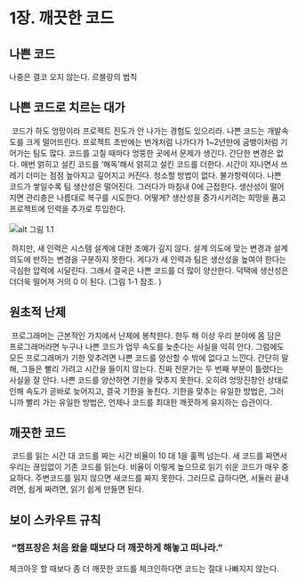 # 1장. 깨끗한 코드 

## 나쁜 코드
나중은 결코 오지 않는다. 르블랑의 법칙
 
## 나쁜 코드로 치르는 대가
&nbsp;코드가 하도 엉망이라 프로젝트 진도가 안 나가는 경험도 있으리라. 나쁜 코드는 개발속도를 크게 떨어뜨린다. 프로젝트 초반에는 번개처럼 나가다가 1~2년만에 굼뱅이처럼 기어가는 팀도 많다. 코드를 고칠 때마다 엉뚱한 곳에서 문제가 생긴다. 간단한 변경은 없다. 매번 얽히고 설킨 코드를 ‘해독’해서 얽히고 설킨 코드를 더한다. 시간이 지나면서 쓰레기 더미는 점점 높아지고 깊어지고 커진다. 청소할 방법이 없다. 불가항력이다.
나쁜 코드가 쌓일수록 팀 생산성은 떨어진다. 그러다가 마침내 0에 근접한다. 생산성이 떨어지면 관리층은 나름대로 복구를 시도한다. 어떻게? 생산성을 증가시키려는 희망을 품고 프로젝트에 인력을 추가로 투입한다. <br><br>
![alt 그림 1.1](https://user-images.githubusercontent.com/17217111/140094363-1803179d-6582-4e6e-98fa-7f1edb4ea250.png)

&nbsp;하지만, 새 인력은 시스템 설계에 대한 조예가 깊지 않다. 설계 의도에 맞는 변경과 설계 의도에 반하는 변경을 구분하지 못한다.
게다가 새 인력과 팀은 생산성을 높여야 한다는 극심한 압력에 시달린다. 그래서 결국은 나쁜 코드를 더 많이 양산한다. 덕택에 생산성은 더더욱 떨어져 거의 0 이 된다. (그림 1-1 참조. )

## 원초적 난제
&nbsp;프로그래머는 근본적인 가치에서 난제에 봉착한다. 한두 해 이상 우리 분야에 몸 담은 프로그래머라면 누구나 나쁜 코드가 업무 속도를 늦춘다는 사실을 익히 안다. 그럼에도 모든 프로그래머가 기한 맞추려면 나쁜 코드를 양산할 수 밖에 없다고 느낀다. 간단히 말해, 그들은 빨리 가려고 시간을 들이지 않는다. 진짜 전문가는 두 번째 부분이 틀렸다는 사실을 잘 안다. 나쁜 코드를 양산하면 기한을 맞추지 못한다. 오히려 엉망진창인 상태로 인해 속도가 곧바로 늦어지고, 결국 기한을 놓친다. 기한을 맞추는 유일한 방법은, 그러니까 빨리 가는 유일한 방법은, 언제나 코드를 최대한 깨끗하게 유지하는 습관이다.

## 깨끗한 코드
&nbsp;코드를 읽는 시간 대 코드를 짜는 시간 비율이 10 대 1을 훌쩍 넘는다. 새 코드를 짜면서 우리는 끊임없이 기존 코드를 읽는다. 비율이 이렇게 높으므로 읽기 쉬운 코드가 매우 중요하다. 주변코드를 읽지 않으면 새코드를 짜지 못한다. 그러므로 급하다면, 서둘러 끝내려면, 쉽게 짜려면, 읽기 쉽게 만들면 된다.

## 보이 스카우트 규칙
### **&nbsp;“캠프장은 처음 왔을 때보다 더 깨끗하게 해놓고 떠나라.”** <br>
체크아웃 할 때보다 좀 더 깨끗한 코드를 체크인하다면 코드는 절대 나빠지지 않는다.
